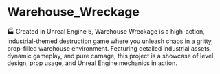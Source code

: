 # Warehouse_Wreckage
🏭 Created in Unreal Engine 5, Warehouse Wreckage is a high-action, industrial-themed destruction game where you unleash chaos in a gritty, prop-filled warehouse environment. Featuring detailed industrial assets, dynamic gameplay, and pure carnage, this project is a showcase of level design, prop usage, and Unreal Engine mechanics in action.
